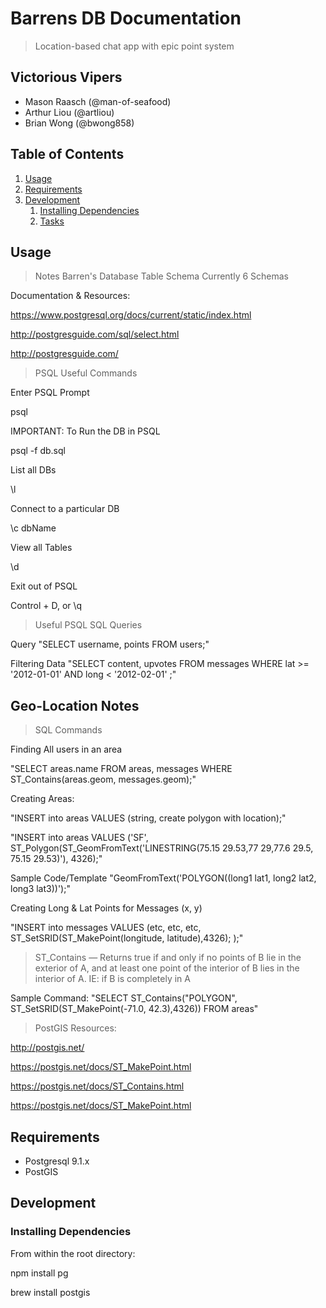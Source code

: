 # Barrens DB Documentation

> Location-based chat app with epic point system

## Victorious Vipers

  - Mason Raasch (@man-of-seafood)
  - Arthur Liou (@artliou)
  - Brian Wong (@bwong858)

## Table of Contents

1. [Usage](#Usage)
1. [Requirements](#requirements)
1. [Development](#development)
    1. [Installing Dependencies](#installing-dependencies)
    1. [Tasks](#tasks)

## Usage

> Notes
Barren's Database Table Schema
Currently 6 Schemas

Documentation & Resources:

https://www.postgresql.org/docs/current/static/index.html

http://postgresguide.com/sql/select.html

http://postgresguide.com/

> PSQL Useful Commands

Enter PSQL Prompt

psql

IMPORTANT: To Run the DB in PSQL

psql -f db.sql

List all DBs

\l

Connect to a particular DB

\c dbName

View all Tables

\d

Exit out of PSQL

Control + D, or
\q

> Useful PSQL SQL Queries

Query
"SELECT username, points FROM users;"

Filtering Data
"SELECT content, upvotes
FROM messages
WHERE lat >= '2012-01-01'
  AND long < '2012-02-01'
 ;"

## Geo-Location Notes
> SQL Commands

Finding All users in an area

"SELECT areas.name FROM areas, messages WHERE ST_Contains(areas.geom, messages.geom);"

Creating Areas:

"INSERT into areas VALUES (string, create polygon with location);"

"INSERT into areas VALUES ('SF', ST_Polygon(ST_GeomFromText('LINESTRING(75.15 29.53,77 29,77.6 29.5, 75.15 29.53)'), 4326);"

Sample Code/Template
"GeomFromText('POLYGON((long1 lat1, long2 lat2, long3 lat3))');"

Creating Long & Lat Points for Messages (x, y)

"INSERT into messages VALUES (etc, etc, etc, ST_SetSRID(ST_MakePoint(longitude, latitude),4326); );"

> ST_Contains — Returns true if and only if no points of B lie in the exterior of A, and at least one point of the interior of B lies in the interior of A.
IE: if B is completely in A

Sample Command: "SELECT ST_Contains("POLYGON", ST_SetSRID(ST_MakePoint(-71.0, 42.3),4326)) FROM areas"

> PostGIS Resources:

http://postgis.net/

https://postgis.net/docs/ST_MakePoint.html

https://postgis.net/docs/ST_Contains.html

https://postgis.net/docs/ST_MakePoint.html

## Requirements

- Postgresql 9.1.x
- PostGIS

## Development

### Installing Dependencies

From within the root directory:

npm install pg

brew install postgis